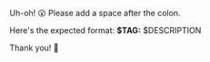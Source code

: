 Uh-oh! 😮 Please add a space after the colon.

Here's the expected format:
**$TAG:** $DESCRIPTION

Thank you! 🙌
